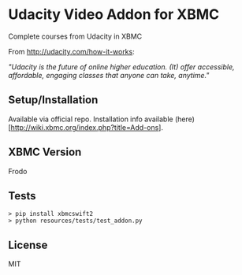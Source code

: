 Udacity Video Addon for XBMC
======================

Complete courses from Udacity in XBMC

From http://udacity.com/how-it-works:

*"Udacity is the future of online higher education. (It) offer accessible, affordable, engaging classes that anyone can take, anytime."*

## Setup/Installation

Available via official repo. Installation info available (here)[http://wiki.xbmc.org/index.php?title=Add-ons].

## XBMC Version

Frodo

## Tests

    > pip install xbmcswift2
    > python resources/tests/test_addon.py

## License

MIT
